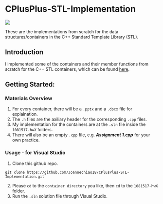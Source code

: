# CPlusPlus-STL-Implementation

![](https://img.shields.io/badge/C++-1.9.1-success)

These are the implementations from scratch for the data structures/containers in the C++ Standard Template Library (STL). 

## Introduction 
I implemented some of the containers and their member functions from scratch for the C++ STL containers, which can be found [here](https://cplusplus.com/reference/stl/).

## Getting Started:
### Materials Overview 
1. For every container, there will be a `.pptx` and a `.docx` file for explaination. 
2. The `.h` files are the axiliary header for the corresponding `.cpp` files.
3. My implementation for the containers are at the `.sln` file inside the `1081517-hwX` folders. 
4. There will also be an empty `.cpp` file, e.g. ***Assignment 1.cpp*** for your own practice. 


### Usage - for Visual Studio
1. Clone this github repo. 
```
git clone https://github.com/Joannechiao18/CPlusPlus-STL-Implementation.git
```
2. Please `cd` to the `container directory` you like, then `cd` to the `1081517-hwX` folder.
3. Run the `.sln` solution file through Visual Studio.
